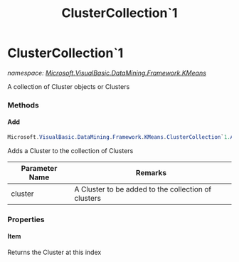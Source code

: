 ﻿---
title: ClusterCollection`1
---

# ClusterCollection`1
_namespace: [Microsoft.VisualBasic.DataMining.Framework.KMeans](N-Microsoft.VisualBasic.DataMining.Framework.KMeans.html)_

A collection of Cluster objects or Clusters



### Methods

#### Add
```csharp
Microsoft.VisualBasic.DataMining.Framework.KMeans.ClusterCollection`1.Add(Microsoft.VisualBasic.DataMining.Framework.KMeans.KMeansCluster{`0})
```
Adds a Cluster to the collection of Clusters

|Parameter Name|Remarks|
|--------------|-------|
|cluster|A Cluster to be added to the collection of clusters|



### Properties

#### Item
Returns the Cluster at this index
